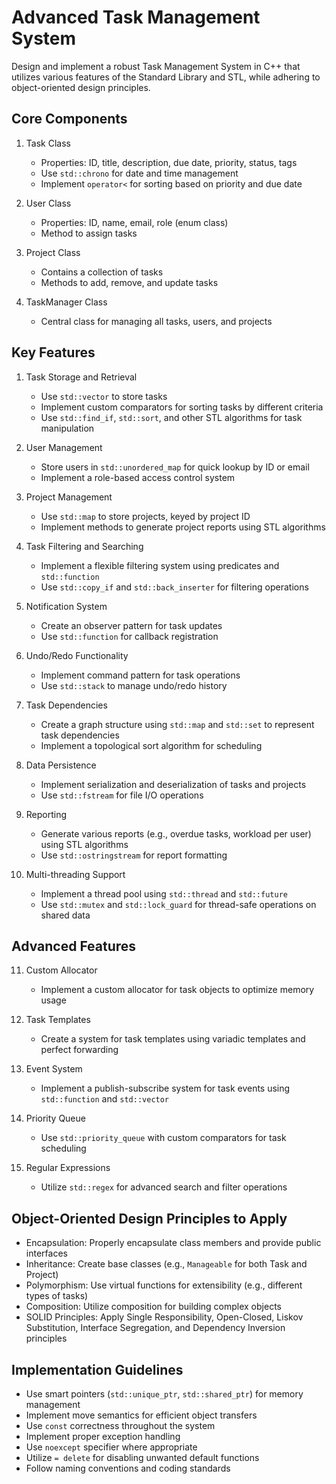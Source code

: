 # Advanced Task Management System

Design and implement a robust Task Management System in C++ that utilizes various features of the Standard Library and STL, while adhering to object-oriented design principles.

## Core Components

1. Task Class
    - Properties: ID, title, description, due date, priority, status, tags
    - Use `std::chrono` for date and time management
    - Implement `operator<` for sorting based on priority and due date

2. User Class
    - Properties: ID, name, email, role (enum class)
    - Method to assign tasks

3. Project Class
    - Contains a collection of tasks
    - Methods to add, remove, and update tasks

4. TaskManager Class
    - Central class for managing all tasks, users, and projects

## Key Features

1. Task Storage and Retrieval
    - Use `std::vector` to store tasks
    - Implement custom comparators for sorting tasks by different criteria
    - Use `std::find_if`, `std::sort`, and other STL algorithms for task manipulation

2. User Management
    - Store users in `std::unordered_map` for quick lookup by ID or email
    - Implement a role-based access control system

3. Project Management
    - Use `std::map` to store projects, keyed by project ID
    - Implement methods to generate project reports using STL algorithms

4. Task Filtering and Searching
    - Implement a flexible filtering system using predicates and `std::function`
    - Use `std::copy_if` and `std::back_inserter` for filtering operations

5. Notification System
    - Create an observer pattern for task updates
    - Use `std::function` for callback registration

6. Undo/Redo Functionality
    - Implement command pattern for task operations
    - Use `std::stack` to manage undo/redo history

7. Task Dependencies
    - Create a graph structure using `std::map` and `std::set` to represent task dependencies
    - Implement a topological sort algorithm for scheduling

8. Data Persistence
    - Implement serialization and deserialization of tasks and projects
    - Use `std::fstream` for file I/O operations

9. Reporting
    - Generate various reports (e.g., overdue tasks, workload per user) using STL algorithms
    - Use `std::ostringstream` for report formatting

10. Multi-threading Support
    - Implement a thread pool using `std::thread` and `std::future`
    - Use `std::mutex` and `std::lock_guard` for thread-safe operations on shared data

## Advanced Features

11. Custom Allocator
    - Implement a custom allocator for task objects to optimize memory usage

12. Task Templates
    - Create a system for task templates using variadic templates and perfect forwarding

13. Event System
    - Implement a publish-subscribe system for task events using `std::function` and `std::vector`

14. Priority Queue
    - Use `std::priority_queue` with custom comparators for task scheduling

15. Regular Expressions
    - Utilize `std::regex` for advanced search and filter operations

## Object-Oriented Design Principles to Apply

- Encapsulation: Properly encapsulate class members and provide public interfaces
- Inheritance: Create base classes (e.g., `Manageable` for both Task and Project)
- Polymorphism: Use virtual functions for extensibility (e.g., different types of tasks)
- Composition: Utilize composition for building complex objects
- SOLID Principles: Apply Single Responsibility, Open-Closed, Liskov Substitution, Interface Segregation, and Dependency Inversion principles

## Implementation Guidelines

- Use smart pointers (`std::unique_ptr`, `std::shared_ptr`) for memory management
- Implement move semantics for efficient object transfers
- Use `const` correctness throughout the system
- Implement proper exception handling
- Use `noexcept` specifier where appropriate
- Utilize `= delete` for disabling unwanted default functions
- Follow naming conventions and coding standards